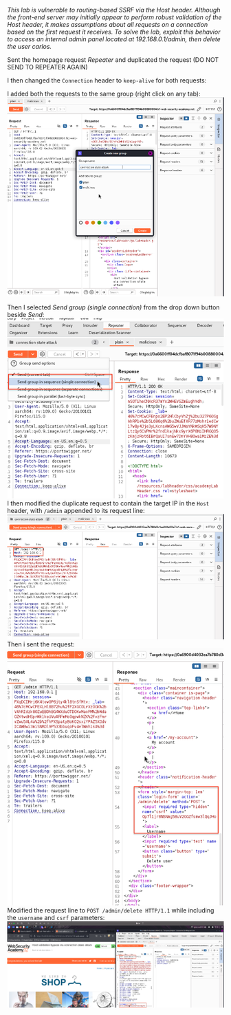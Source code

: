 *This lab is vulnerable to routing-based SSRF via the Host header. Although the front-end server may initially appear to perform robust validation of the Host header, it makes assumptions about all requests on a connection based on the first request it receives.
To solve the lab, exploit this behavior to access an internal admin panel located at 192.168.0.1/admin, then delete the user carlos.*

Sent the homepage request *Repeater* and duplicated the request (DO NOT SEND TO REPEATER AGAIN)

I then changed the `Connection` header to `keep-alive` for both requests:

I added both the requests to the same group (right click on any tab):
![Screenshot 2024-06-06 at 6.45.32 PM](images/Screenshot%202024-06-06%20at%206.45.32%20PM.png)

Then I selected *Send group (single connection)* from the drop down button beside *Send*:
![Screenshot 2024-06-06 at 6.46.36 PM](images/Screenshot%202024-06-06%20at%206.46.36%20PM.png)
I then modified the duplicate request to contain the target IP in the `Host` header, with `/admin` appended to its request line:
![Screenshot 2024-06-06 at 7.09.34 PM](images/Screenshot%202024-06-06%20at%207.09.34%20PM.png)
Then i sent the request:
![Screenshot 2024-06-06 at 7.11.48 PM](images/Screenshot%202024-06-06%20at%207.11.48%20PM.png)
Modified the request line to `POST /admin/delete HTTP/1.1` while including the `username` and `csrf` parameters:
![Screenshot 2024-06-06 at 7.16.49 PM](images/Screenshot%202024-06-06%20at%207.16.49%20PM.png)
